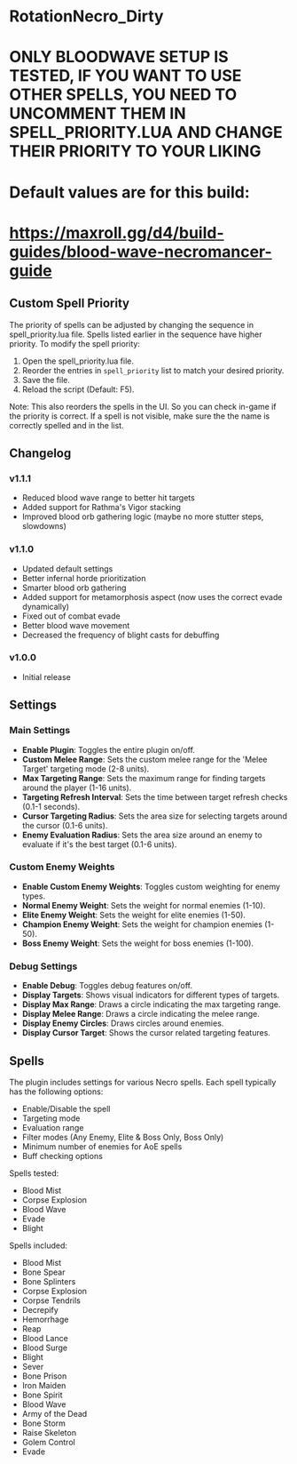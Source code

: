 # RotationNecro_Dirty

# ONLY BLOODWAVE SETUP IS TESTED, IF YOU WANT TO USE OTHER SPELLS, YOU NEED TO UNCOMMENT THEM IN SPELL_PRIORITY.LUA AND CHANGE THEIR PRIORITY TO YOUR LIKING

# Default values are for this build:
# https://maxroll.gg/d4/build-guides/blood-wave-necromancer-guide

## Custom Spell Priority

The priority of spells can be adjusted by changing the sequence in spell_priority.lua file. Spells listed earlier in the sequence have higher priority. To modify the spell priority:

1. Open the spell_priority.lua file.
2. Reorder the entries in `spell_priority` list to match your desired priority.
3. Save the file.
4. Reload the script (Default: F5).

Note: This also reorders the spells in the UI. So you can check in-game if the priority is correct. If a spell is not visible, make sure the the name is correctly spelled and in the list.

## Changelog
### v1.1.1
- Reduced blood wave range to better hit targets
- Added support for Rathma's Vigor stacking
- Improved blood orb gathering logic (maybe no more stutter steps, slowdowns)

### v1.1.0
- Updated default settings
- Better infernal horde prioritization
- Smarter blood orb gathering
- Added support for metamorphosis aspect (now uses the correct evade dynamically)
- Fixed out of combat evade
- Better blood wave movement
- Decreased the frequency of blight casts for debuffing

### v1.0.0
- Initial release

## Settings

### Main Settings

- **Enable Plugin**: Toggles the entire plugin on/off.
- **Custom Melee Range**: Sets the custom melee range for the 'Melee Target' targeting mode (2-8 units).
- **Max Targeting Range**: Sets the maximum range for finding targets around the player (1-16 units).
- **Targeting Refresh Interval**: Sets the time between target refresh checks (0.1-1 seconds).
- **Cursor Targeting Radius**: Sets the area size for selecting targets around the cursor (0.1-6 units).
- **Enemy Evaluation Radius**: Sets the area size around an enemy to evaluate if it's the best target (0.1-6 units).

### Custom Enemy Weights

- **Enable Custom Enemy Weights**: Toggles custom weighting for enemy types.
- **Normal Enemy Weight**: Sets the weight for normal enemies (1-10).
- **Elite Enemy Weight**: Sets the weight for elite enemies (1-50).
- **Champion Enemy Weight**: Sets the weight for champion enemies (1-50).
- **Boss Enemy Weight**: Sets the weight for boss enemies (1-100).

### Debug Settings

- **Enable Debug**: Toggles debug features on/off.
- **Display Targets**: Shows visual indicators for different types of targets.
- **Display Max Range**: Draws a circle indicating the max targeting range.
- **Display Melee Range**: Draws a circle indicating the melee range.
- **Display Enemy Circles**: Draws circles around enemies.
- **Display Cursor Target**: Shows the cursor related targeting features.

## Spells

The plugin includes settings for various Necro spells. Each spell typically has the following options:

- Enable/Disable the spell
- Targeting mode
- Evaluation range
- Filter modes (Any Enemy, Elite & Boss Only, Boss Only)
- Minimum number of enemies for AoE spells
- Buff checking options

Spells tested:

- Blood Mist
- Corpse Explosion
- Blood Wave
- Evade
- Blight


Spells included:

- Blood Mist
- Bone Spear
- Bone Splinters
- Corpse Explosion
- Corpse Tendrils
- Decrepify
- Hemorrhage
- Reap
- Blood Lance
- Blood Surge
- Blight
- Sever
- Bone Prison
- Iron Maiden
- Bone Spirit
- Blood Wave
- Army of the Dead
- Bone Storm
- Raise Skeleton
- Golem Control
- Evade